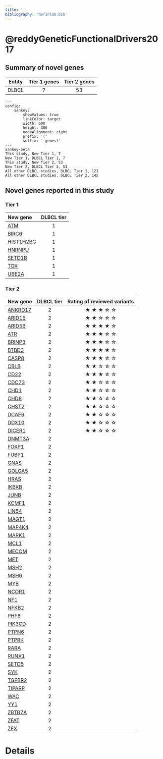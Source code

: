 ```yaml
---
title: ''
bibliography: 'morinlab.bib'
---
```


# @reddyGeneticFunctionalDrivers2017
## Summary of novel genes

|Entity| Tier 1 genes| Tier 2 genes|
|:-:|:-:|:-:|
|DLBCL|7|53|
```mermaid
---
config:
    sankey:
        showValues: true
        linkColor: target
        width: 600
        height: 300
        nodeAlignment: right
        prefix: '('
        suffix: ' genes)'
---
sankey-beta
This study, New Tier 1, 7
New Tier 1, DLBCL Tier 1, 7
This study, New Tier 2, 53
New Tier 2, DLBCL Tier 2, 53
All other DLBCL studies, DLBCL Tier 1, 121
All other DLBCL studies, DLBCL Tier 2, 145
```

## Novel genes reported in this study

### Tier 1
|New gene|DLBCL tier|
|:-|:-:|
|[ATM](../ATM)|1 |
|[BIRC6](../BIRC6)|1 |
|[HIST1H2BC](../HIST1H2BC)|1 |
|[HNRNPU](../HNRNPU)|1 |
|[SETD1B](../SETD1B)|1 |
|[TOX](../TOX)|1 |
|[UBE2A](../UBE2A)|1 |

### Tier 2
|New gene|DLBCL tier|Rating of reviewed variants|
|:-|:-:|:-:|
|[ANKRD17](../ANKRD17)|2 |&starf; &starf; &starf; &star; &star;|
|[ARID1B](../ARID1B)|2 |&starf; &starf; &star; &star; &star;|
|[ARID5B](../ARID5B)|2 |&starf; &starf; &starf; &starf; &star;|
|[ATR](../ATR)|2 |&starf; &starf; &starf; &star; &star;|
|[BRINP3](../BRINP3)|2 |&starf; &starf; &starf; &star; &star;|
|[BTBD3](../BTBD3)|2 |&starf; &starf; &starf; &starf; &star;|
|[CASP8](../CASP8)|2 |&starf; &starf; &starf; &star; &star;|
|[CBLB](../CBLB)|2 |&starf; &starf; &star; &star; &star;|
|[CD22](../CD22)|2 |&starf; &starf; &starf; &star; &star;|
|[CDC73](../CDC73)|2 |&starf; &starf; &star; &star; &star;|
|[CHD1](../CHD1)|2 |&starf; &starf; &star; &star; &star;|
|[CHD8](../CHD8)|2 |&starf; &starf; &star; &star; &star;|
|[CHST2](../CHST2)|2 |&starf; &starf; &star; &star; &star;|
|[DCAF6](../DCAF6)|2 |&starf; &starf; &star; &star; &star;|
|[DDX10](../DDX10)|2 |&starf; &starf; &star; &star; &star;|
|[DICER1](../DICER1)|2 |&starf; &starf; &star; &star; &star;|
|[DNMT3A](../DNMT3A)|2 ||
|[FOXP1](../FOXP1)|2 ||
|[FUBP1](../FUBP1)|2 ||
|[GNAS](../GNAS)|2 ||
|[GOLGA5](../GOLGA5)|2 ||
|[HRAS](../HRAS)|2 ||
|[IKBKB](../IKBKB)|2 ||
|[JUNB](../JUNB)|2 ||
|[KCMF1](../KCMF1)|2 ||
|[LIN54](../LIN54)|2 ||
|[MAGT1](../MAGT1)|2 ||
|[MAP4K4](../MAP4K4)|2 ||
|[MARK1](../MARK1)|2 ||
|[MCL1](../MCL1)|2 ||
|[MECOM](../MECOM)|2 ||
|[MET](../MET)|2 ||
|[MSH2](../MSH2)|2 ||
|[MSH6](../MSH6)|2 ||
|[MYB](../MYB)|2 ||
|[NCOR1](../NCOR1)|2 ||
|[NF1](../NF1)|2 ||
|[NFKB2](../NFKB2)|2 ||
|[PHF6](../PHF6)|2 ||
|[PIK3CD](../PIK3CD)|2 ||
|[PTPN6](../PTPN6)|2 ||
|[PTPRK](../PTPRK)|2 ||
|[RARA](../RARA)|2 ||
|[RUNX1](../RUNX1)|2 ||
|[SETD5](../SETD5)|2 ||
|[SYK](../SYK)|2 ||
|[TGFBR2](../TGFBR2)|2 ||
|[TIPARP](../TIPARP)|2 ||
|[WAC](../WAC)|2 ||
|[YY1](../YY1)|2 ||
|[ZBTB7A](../ZBTB7A)|2 ||
|[ZFAT](../ZFAT)|2 ||
|[ZFX](../ZFX)|2 ||


# Details

